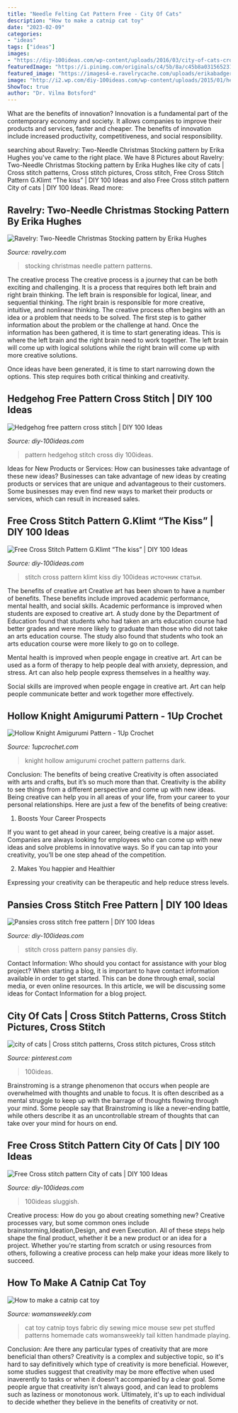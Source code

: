 ```yaml
---
title: "Needle Felting Cat Pattern Free - City Of Cats"
description: "How to make a catnip cat toy"
date: "2023-02-09"
categories:
- "ideas"
tags: ["ideas"]
images:
- "https://diy-100ideas.com/wp-content/uploads/2016/03/city-of-cats-cross-stitch-pattern-4.jpg"
featuredImage: "https://i.pinimg.com/originals/c4/5b/8a/c45b8a031565231eef6017ab276d6db9.jpg"
featured_image: "https://images4-e.ravelrycache.com/uploads/erikabadger/2724237/Valerie_s_stocking_medium.jpg"
image: "http://i2.wp.com/diy-100ideas.com/wp-content/uploads/2015/01/hedgehog-free-pattern-cross-stitch-3.jpg"
ShowToc: true
author: "Dr. Vilma Botsford"
---
```



What are the benefits of innovation?
Innovation is a fundamental part of the contemporary economy and society. It allows companies to improve their products and services, faster and cheaper. The benefits of innovation include increased productivity, competitiveness, and social responsibility.

	

		
searching about Ravelry: Two-Needle Christmas Stocking pattern by Erika Hughes you've came to the right place. We have 8 Pictures about Ravelry: Two-Needle Christmas Stocking pattern by Erika Hughes like city of cats | Cross stitch patterns, Cross stitch pictures, Cross stitch, Free Cross Stitch Pattern G.Klimt “The kiss” | DIY 100 Ideas and also Free Cross stitch pattern City of cats | DIY 100 Ideas. Read more:
		
    
## Ravelry: Two-Needle Christmas Stocking Pattern By Erika Hughes

<img loading=lazy src="https://images4-e.ravelrycache.com/uploads/erikabadger/2724237/Valerie_s_stocking_medium.jpg" onerror="this.onerror=null;this.src='https://tse3.mm.bing.net/th?id=OIP.MeSYdHiB4OLBiCQOJ1xMgQAAAA&amp;pid=15.1';" alt="Ravelry: Two-Needle Christmas Stocking pattern by Erika Hughes">

_Source: ravelry.com_

>stocking christmas needle pattern patterns. 

	

The creative process
The creative process is a journey that can be both exciting and challenging. It is a process that requires both left brain and right brain thinking. The left brain is responsible for logical, linear, and sequential thinking. The right brain is responsible for more creative, intuitive, and nonlinear thinking.
The creative process often begins with an idea or a problem that needs to be solved. The first step is to gather information about the problem or the challenge at hand. Once the information has been gathered, it is time to start generating ideas. This is where the left brain and the right brain need to work together. The left brain will come up with logical solutions while the right brain will come up with more creative solutions.

Once ideas have been generated, it is time to start narrowing down the options. This step requires both critical thinking and creativity.

    
## Hedgehog Free Pattern Cross Stitch | DIY 100 Ideas

<img loading=lazy src="http://i2.wp.com/diy-100ideas.com/wp-content/uploads/2015/01/hedgehog-free-pattern-cross-stitch-3.jpg" onerror="this.onerror=null;this.src='https://tse2.mm.bing.net/th?id=OIP.Z0LOFYWF-b7fX0_wAyvm2AHaMJ&amp;pid=15.1';" alt="Hedgehog free pattern cross stitch | DIY 100 Ideas">

_Source: diy-100ideas.com_

>pattern hedgehog stitch cross diy 100ideas. 

	

Ideas for New Products or Services: How can businesses take advantage of these new ideas?
Businesses can take advantage of new ideas by creating products or services that are unique and advantageous to their customers. Some businesses may even find new ways to market their products or services, which can result in increased sales.

    
## Free Cross Stitch Pattern G.Klimt “The Kiss” | DIY 100 Ideas

<img loading=lazy src="https://i0.wp.com/diy-100ideas.com/wp-content/uploads/2014/11/Free-Cross-Stitch-Pattern-5.jpg" onerror="this.onerror=null;this.src='https://tse4.mm.bing.net/th?id=OIP.LaSpH9-95qq6qzhh26uLngHaIR&amp;pid=15.1';" alt="Free Cross Stitch Pattern G.Klimt “The kiss” | DIY 100 Ideas">

_Source: diy-100ideas.com_

>stitch cross pattern klimt kiss diy 100ideas источник статьи. 

	

The benefits of creative art
Creative art has been shown to have a number of benefits. These benefits include improved academic performance, mental health, and social skills.
Academic performance is improved when students are exposed to creative art. A study done by the Department of Education found that students who had taken an arts education course had better grades and were more likely to graduate than those who did not take an arts education course. The study also found that students who took an arts education course were more likely to go on to college.

Mental health is improved when people engage in creative art. Art can be used as a form of therapy to help people deal with anxiety, depression, and stress. Art can also help people express themselves in a healthy way.

Social skills are improved when people engage in creative art. Art can help people communicate better and work together more effectively.

    
## Hollow Knight Amigurumi Pattern - 1Up Crochet

<img loading=lazy src="https://4.bp.blogspot.com/-60e1b2BW7Dc/Wo2glgRzeEI/AAAAAAAAD-M/VFoOIE-IOgQOEYJOSxIcA17gCHziVCZhACLcBGAs/s1600/Big%2Band%2Bsmall%2Bfront.jpg" onerror="this.onerror=null;this.src='https://tse1.mm.bing.net/th?id=OIP.NYdTgBCTFM8_QecvwderBAHaJ4&amp;pid=15.1';" alt="Hollow Knight Amigurumi Pattern - 1Up Crochet">

_Source: 1upcrochet.com_

>knight hollow amigurumi crochet pattern patterns dark. 

	

Conclusion: The benefits of being creative
Creativity is often associated with arts and crafts, but it’s so much more than that. Creativity is the ability to see things from a different perspective and come up with new ideas. Being creative can help you in all areas of your life, from your career to your personal relationships.
Here are just a few of the benefits of being creative:

1. Boosts Your Career Prospects

If you want to get ahead in your career, being creative is a major asset. Companies are always looking for employees who can come up with new ideas and solve problems in innovative ways. So if you can tap into your creativity, you’ll be one step ahead of the competition.

2. Makes You happier and Healthier

Expressing your creativity can be therapeutic and help reduce stress levels.

    
## Pansies Cross Stitch Free Pattern | DIY 100 Ideas

<img loading=lazy src="https://diy-100ideas.com/wp-content/uploads/2014/12/pansy-cross-stitch-pattern-free-1.jpg" onerror="this.onerror=null;this.src='https://tse2.mm.bing.net/th?id=OIP.u_c6At0DJV_OV0rZ7gMEzQHaJS&amp;pid=15.1';" alt="Pansies cross stitch free pattern | DIY 100 Ideas">

_Source: diy-100ideas.com_

>stitch cross pattern pansy pansies diy. 

	

Contact Information: Who should you contact for assistance with your blog project?
When starting a blog, it is important to have contact information available in order to get started. This can be done through email, social media, or even online resources. In this article, we will be discussing some ideas for Contact Information for a blog project.

    
## City Of Cats | Cross Stitch Patterns, Cross Stitch Pictures, Cross Stitch

<img loading=lazy src="https://i.pinimg.com/originals/c4/5b/8a/c45b8a031565231eef6017ab276d6db9.jpg" onerror="this.onerror=null;this.src='https://tse3.mm.bing.net/th?id=OIP.-TDsc4Nfh_nwh-TlOijXXwHaIr&amp;pid=15.1';" alt="city of cats | Cross stitch patterns, Cross stitch pictures, Cross stitch">

_Source: pinterest.com_

>100ideas. 

	

Brainstroming is a strange phenomenon that occurs when people are overwhelmed with thoughts and unable to focus. It is often described as a mental struggle to keep up with the barrage of thoughts flowing through your mind. Some people say that Brainstroming is like a never-ending battle, while others describe it as an uncontrollable stream of thoughts that can take over your mind for hours on end.

    
## Free Cross Stitch Pattern City Of Cats | DIY 100 Ideas

<img loading=lazy src="https://diy-100ideas.com/wp-content/uploads/2016/03/city-of-cats-cross-stitch-pattern-4.jpg" onerror="this.onerror=null;this.src='https://tse4.mm.bing.net/th?id=OIP.TNMdfFYUz8U1ieSjmIE_twHaPs&amp;pid=15.1';" alt="Free Cross stitch pattern City of cats | DIY 100 Ideas">

_Source: diy-100ideas.com_

>100ideas sluggish. 

	

Creative process: How do you go about creating something new?
Creative processes vary, but some common ones include brainstorming,Ideation,Design, and even Execution. All of these steps help shape the final product, whether it be a new product or an idea for a project. Whether you're starting from scratch or using resources from others, following a creative process can help make your ideas more likely to succeed.

    
## How To Make A Catnip Cat Toy

<img loading=lazy src="https://keyassets-p2.timeincuk.net/wp/prod/wp-content/uploads/sites/35/2015/11/How-to-make-a-cat-toy.jpg" onerror="this.onerror=null;this.src='https://tse1.mm.bing.net/th?id=OIP.RlBWBTEhZu3hs2NaKa_WXwHaFj&amp;pid=15.1';" alt="How to make a catnip cat toy">

_Source: womansweekly.com_

>cat toy catnip toys fabric diy sewing mice mouse sew pet stuffed patterns homemade cats womansweekly tail kitten handmade playing. 

	

Conclusion: Are there any particular types of creativity that are more beneficial than others?
Creativity is a complex and subjective topic, so it's hard to say definitively which type of creativity is more beneficial. However, some studies suggest that creativity may be more effective when used inaverently to tasks or when it doesn't accompanied by a clear goal. Some people argue that creativity isn't always good, and can lead to problems such as laziness or monotonous work. Ultimately, it's up to each individual to decide whether they believe in the benefits of creativity or not.

